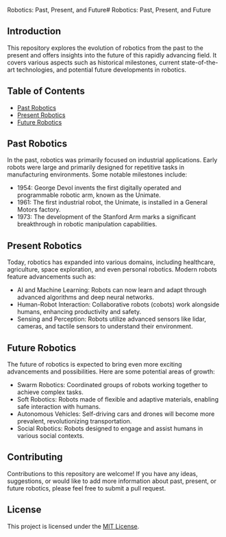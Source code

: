 Robotics: Past, Present, and Future# Robotics: Past, Present, and Future

## Introduction
This repository explores the evolution of robotics from the past to the present and offers insights into the future of this rapidly advancing field. It covers various aspects such as historical milestones, current state-of-the-art technologies, and potential future developments in robotics.

## Table of Contents
- [Past Robotics](#past-robotics)
- [Present Robotics](#present-robotics)
- [Future Robotics](#future-robotics)

## Past Robotics
In the past, robotics was primarily focused on industrial applications. Early robots were large and primarily designed for repetitive tasks in manufacturing environments. Some notable milestones include:

- 1954: George Devol invents the first digitally operated and programmable robotic arm, known as the Unimate.
- 1961: The first industrial robot, the Unimate, is installed in a General Motors factory.
- 1973: The development of the Stanford Arm marks a significant breakthrough in robotic manipulation capabilities.

## Present Robotics
Today, robotics has expanded into various domains, including healthcare, agriculture, space exploration, and even personal robotics. Modern robots feature advancements such as:

- AI and Machine Learning: Robots can now learn and adapt through advanced algorithms and deep neural networks.
- Human-Robot Interaction: Collaborative robots (cobots) work alongside humans, enhancing productivity and safety.
- Sensing and Perception: Robots utilize advanced sensors like lidar, cameras, and tactile sensors to understand their environment.

## Future Robotics
The future of robotics is expected to bring even more exciting advancements and possibilities. Here are some potential areas of growth:

- Swarm Robotics: Coordinated groups of robots working together to achieve complex tasks.
- Soft Robotics: Robots made of flexible and adaptive materials, enabling safe interaction with humans.
- Autonomous Vehicles: Self-driving cars and drones will become more prevalent, revolutionizing transportation.
- Social Robotics: Robots designed to engage and assist humans in various social contexts.

## Contributing
Contributions to this repository are welcome! If you have any ideas, suggestions, or would like to add more information about past, present, or future robotics, please feel free to submit a pull request.

## License
This project is licensed under the [MIT License](LICENSE).
